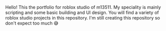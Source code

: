 Hello! This the portfolio for roblox studio of m13511. My speciality is mainly scripting and some basic building and UI design.
You will find a variety of roblox studio projects in this repository.
I'm still creating this repository so don't expect too much 😅
